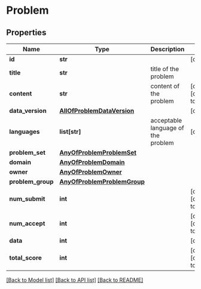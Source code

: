 # Problem

## Properties
Name | Type | Description | Notes
------------ | ------------- | ------------- | -------------
**id** | **str** |  | [optional] 
**title** | **str** | title of the problem | 
**content** | **str** | content of the problem | [optional] [default to '']
**data_version** | [**AllOfProblemDataVersion**](AllOfProblemDataVersion.md) |  | [optional] 
**languages** | **list[str]** | acceptable language of the problem | [optional] 
**problem_set** | [**AnyOfProblemProblemSet**](AnyOfProblemProblemSet.md) |  | 
**domain** | [**AnyOfProblemDomain**](AnyOfProblemDomain.md) |  | 
**owner** | [**AnyOfProblemOwner**](AnyOfProblemOwner.md) |  | 
**problem_group** | [**AnyOfProblemProblemGroup**](AnyOfProblemProblemGroup.md) |  | 
**num_submit** | **int** |  | [optional] [default to 0]
**num_accept** | **int** |  | [optional] [default to 0]
**data** | **int** |  | [optional] 
**total_score** | **int** |  | [optional] [default to 0]

[[Back to Model list]](../README.md#documentation-for-models) [[Back to API list]](../README.md#documentation-for-api-endpoints) [[Back to README]](../README.md)

